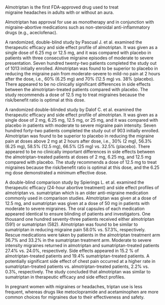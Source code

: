 Almotriptan is the first FDA-approved drug used to treat migraine headaches in adults with or without an aura.

Almotriptan has approval for use as monotherapy and in conjunction with migraine-abortive medications such as non-steroidal anti-inflammatory drugs (e.g., aceclofenac).

A randomized, double-blind study by Pascual J. et al. examined the therapeutic efficacy and side effect profile of almotriptan. It was given as a single dose of 6.25 mg or 12.5 mg, and it was compared with placebo in patients with three consecutive migraine episodes of moderate to severe presentation. Seven hundred twenty-two patients completed the study out of 1013 initially enrolled. Almotriptan was found to be superior to placebo in reducing the migraine pain from moderate-severe to mild-no pain at 2 hours after the dose, i.e., 60% (6.25 mg) and 70% (12.5 mg) vs. 38% (placebo). There appeared to be no clinically significant differences in side effects between the almotriptan-treated patients compared with placebo. The study recommends a dose of 12.5 mg to treat migraines because the risk/benefit ratio is optimal at this dose.

A randomized double-blinded study by Dalof C. et al. examined the therapeutic efficacy and side effect profile of almotriptan. It was given as a single dose of 2 mg, 6.25 mg, 12.5 mg, or 25 mg, and it was compared with placebo in patients with moderate to severe migraine pain intensity. Seven hundred forty-two patients completed the study out of 903 initially enrolled. Almotriptan was found to be superior to placebo in reducing the migraine pain at doses above 2 mg at 2 hours after dose, i.e., 30% (2 mg), 56.3% (6.25 mg), 58.5% (12.5 mg), 66.5% (25 mg) vs. 32.5% (placebo). There appeared to be no clinically important differences in side effects between the almotriptan-treated patients at doses of 2 mg, 6.25 mg, and 12.5 mg compared with placebo. The study recommends a dose of 12.5 mg to treat migraines because the risk/benefit ratio is optimal at this dose, and the 6.25 mg dose demonstrated a minimum effective dose.

A double-blind comparison study by Spierings L. et al. examined the therapeutic efficacy (24-hour abortive treatment) and side effect profiles of almotriptan vs. sumatriptan which is an older anti-migraine medication commonly used in comparison studies. Almotriptan was given at a dose of 12.5 mg, and sumatriptan was given at a dose of 50 mg in patients with moderate to severe migraines. The oral capsules of each medication appeared identical to ensure blinding of patients and investigators. One thousand one hundred seventy-three patients received either almotriptan (591) or sumatriptan (582). Almotriptan was found to be similar to sumatriptan in reducing migraine pain 58.0% vs. 57.3%, respectively. Rescue medications were taken by patients in the almotriptan treatment arm 36.7% and 33.2% in the sumatriptan treatment arm. Moderate to severe intensity migraines returned in almotriptan and sumatriptan-treated patients 27.4% vs. 24.0%, respectively. Side effects appeared in 15.2 % of almotriptan-treated patients and 19.4% sumatriptan-treated patients. A potentially significant side effect of chest pain occurred at a higher rate in sumatriptan-treated patients vs. almotriptan-treated patients, 2.2% vs. 0.3%, respectively. The study concluded that almotriptan was similar to sumatriptan in therapeutic efficacy and side effect profiles.

In pregnant women with migraines or headaches, triptan use is less frequent, whereas drugs like metoclopramide and acetaminophen are more common choices for migraines due to their effectiveness and safety.